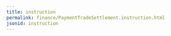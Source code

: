 ```yaml
---
title: instruction
permalink: finance/PaymentTradeSettlement.instruction.html
jsonid: instruction
---
```

